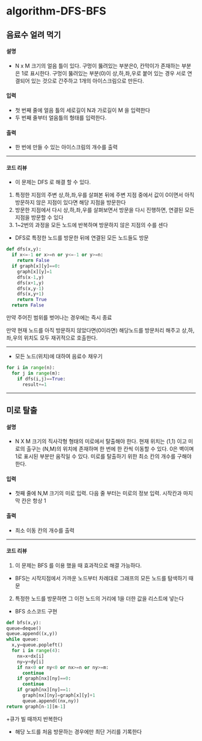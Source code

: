 # algorithm-DFS-BFS
## 음료수 얼려 먹기

#### 설명

+ N x M 크기의 얼음 틀이 있다. 구멍이 뚫려있는 부분은0, 칸막이가 존재하는 부분은 1로 표시한다. 구멍이 뚫려있는 부분(0)이 상,하,좌,우로 붙어 있는 경우 서로 연결되어 있는 것으로 간주하고 1개의 아이스크림으로 만든다. 

#### 입력
+ 첫 번째 줄에 얼음 틀의 세로길이 N과 가로길이 M 을 입력한다
+ 두 번째 줄부터 얼음틀의 형태를 입력한다.

#### 출력
+ 한 번에 만들 수 있는 아이스크림의 개수를 출력

----------

#### 코드 리뷰

+ 이 문제는 DFS 로 해결 할 수 있다.
1. 특정한 지점의 주변 상,하,좌,우를 살펴본 뒤에 주변 지점 중에서 값이 0이면서 아직 방문하지 않은 지점이 있다면 해당 지점을 방문한다
2. 방문한 지점에서 다시 상,하,좌,우를 살펴보면서 방문을 다시 진행하면, 연결된 모든 지점을 방문할 수 있다
3. 1~2번의 과정을 모든 노드에 반복하며 방문하지 않은 지점의 수를 센다

+ DFS로 특정한 노드를 방문한 뒤에 연결된 모든 노드들도 방문
```python
def dfs(x,y):
  if x<=-1 or x>=n or y<=-1 or y>=n:
    return False
  if graph[x][y]==0:
    graph[x][y]=1
    dfs(x-1,y)
    dfs(x+1,y)
    dfs(x,y-1)
    dfs(x,y+1)
    return True
  return False
  ```
  만약 주어진 범위를 벗어나는 경우에는 즉시 종료
  
  만약 현재 노드를 아직 방문하지 않았다면(0이라면) 해당노드를 방문처리 해주고 상,하,좌,우의 위치도 모두 재귀적으로 호출한다.
  
  --------
  + 모든 노드(위치)에 대하여 음료수 채우기
  ```python
  for i in range(n):
    for j in range(m):
      if dfs(i,j)==True:
        result+=1
  ```
  
  --------
  
  ## 미로 탈출
  
  
  #### 설명 
  
  + N X M 크기의 직사각형 형태의 미로에서 탈출해야 한다. 현재 위치는 (1,1) 이고 미로의 출구는 (N,M)의 위치에 존재하며 한 번에 한 칸씩 이동할 수 있다. 0은 벽이며 1로 표시된 부분만 움직일 수 있다. 미로를 탈출하기 위한 최소 칸의 개수를 구해야 한다.
  
  #### 입력
  
  + 첫째 줄에 N,M 크기의 미로 입력. 다음 줄 부터는 미로의 정보 입력. 시작칸과 마지막 칸은 항상 1
  
  #### 출력
  
  + 최소 이동 칸의 개수를 출력
  
  ------
  
  #### 코드 리뷰
  
  1. 이 문제는 BFS 를 이용 했을 때 효과적으로 해결 가능하다.
  - BFS는 시작지점에서 가까운 노드부터 차례대로 그래프의 모든 노드를 탐색하기 때문
  2. 특정한 노드를 방문하면 그 이전 노드의 거리에 1을 더한 값을 리스트에 넣는다
  
  + BFS 소스코드 구현
  
  ```python
  def bfs(x,y):
  queue=deque()
  queue.append((x,y))
  while queue:
    x,y=queue.popleft()
    for i in range(4):
      nx=x+dx[i]
      ny=y+dy[i]
      if nx<0 or ny<0 or nx>=n or ny>=m:
        continue
      if graph[nx][ny]==0:
        continue
      if graph[nx][ny]==1:
        graph[nx][ny]=graph[x][y]+1
        queue.append((nx,ny))
  return graph[n-1][m-1]
  ```
  +큐가 빌 때까지 반복한다
  
  + 해당 노드를 처음 방문하는 경우에만 최단 거리를 기록한다
  
  
